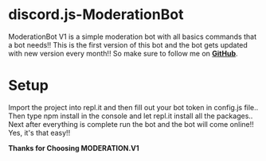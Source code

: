 # discord.js-ModerationBot
ModerationBot V1 is a simple moderation bot with all basics commands that a bot needs!! This is the first version of this bot and the bot gets updated with new version every month!! So make sure to follow me on **[GitHub](https://github.com/PrabhatCoderX)**.

# Setup
Import the project into repl.it and then fill out your bot token in config.js file.. Then type npm install in the console and let repl.it install all the packages..
Next after everything is complete run the bot and the bot will come online!! Yes, it's that easy!!


**Thanks for Choosing MODERATION.V1**
